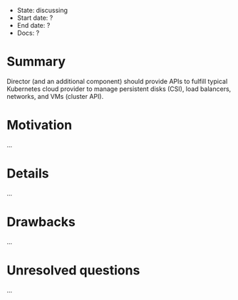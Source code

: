 - State: discussing
- Start date: ?
- End date: ?
- Docs: ?

# Summary

Director (and an additional component) should provide APIs to fulfill typical Kubernetes cloud provider to manage persistent disks (CSI), load balancers, networks, and VMs (cluster API).

# Motivation

...

# Details

...

# Drawbacks

...

# Unresolved questions

...
